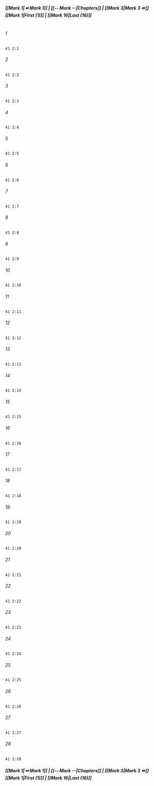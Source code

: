 
##### **[[Mark 1|⏪ Mark 1]] | [[-- Mark --|Chapters]] | [[Mark 3|Mark 3 ⏩]]**<br>**[[Mark 1|First (1)]] | [[Mark 16|Last (16)]]**<br><br>

###### 1
``` verse
41 2:1
```
###### 2
``` verse
41 2:2
```
###### 3
``` verse
41 2:3
```
###### 4
``` verse
41 2:4
```
###### 5
``` verse
41 2:5
```
###### 6
``` verse
41 2:6
```
###### 7
``` verse
41 2:7
```
###### 8
``` verse
41 2:8
```
###### 9
``` verse
41 2:9
```
###### 10
``` verse
41 2:10
```
###### 11
``` verse
41 2:11
```
###### 12
``` verse
41 2:12
```
###### 13
``` verse
41 2:13
```
###### 14
``` verse
41 2:14
```
###### 15
``` verse
41 2:15
```
###### 16
``` verse
41 2:16
```
###### 17
``` verse
41 2:17
```
###### 18
``` verse
41 2:18
```
###### 19
``` verse
41 2:19
```
###### 20
``` verse
41 2:20
```
###### 21
``` verse
41 2:21
```
###### 22
``` verse
41 2:22
```
###### 23
``` verse
41 2:23
```
###### 24
``` verse
41 2:24
```
###### 25
``` verse
41 2:25
```
###### 26
``` verse
41 2:26
```
###### 27
``` verse
41 2:27
```
###### 28
``` verse
41 2:28
```

##### **[[Mark 1|⏪ Mark 1]] | [[-- Mark --|Chapters]] | [[Mark 3|Mark 3 ⏩]]**<br>**[[Mark 1|First (1)]] | [[Mark 16|Last (16)]]**
